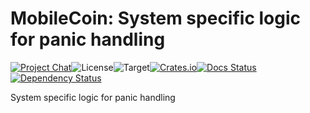 # MobileCoin: System specific logic for panic handling

[![Project Chat][chat-image]][chat-link]<!--
-->![License][license-image]<!--
-->![Target][target-image]<!--
-->[![Crates.io][crate-image]][crate-link]<!--
-->[![Docs Status][docs-image]][docs-link]<!--
-->[![Dependency Status][deps-image]][deps-link]

System specific logic for panic handling

[chat-image]: https://img.shields.io/discord/844353360348971068?style=flat-square
[chat-link]: https://mobilecoin.chat
[license-image]: https://img.shields.io/crates/l/mc-sgx-panic-sys?style=flat-square
[target-image]: https://img.shields.io/badge/target-x86__64-blue?style=flat-square
[crate-image]: https://img.shields.io/crates/v/mc-sgx-panic-sys.svg?style=flat-square
[crate-link]: https://crates.io/crates/mc-sgx-panic-sys
[docs-image]: https://img.shields.io/docsrs/mc-sgx-panic-sys?style=flat-square
[docs-link]: https://docs.rs/crate/mc-sgx-panic-sys
[deps-image]: https://deps.rs/crate/mc-sgx-panic-sys/0.1.0/status.svg?style=flat-square
[deps-link]: https://deps.rs/crate/mc-sgx-panic-sys/0.1.0

